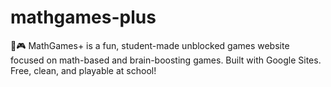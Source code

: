 # mathgames-plus
🧠🎮 MathGames+ is a fun, student-made unblocked games website focused on math-based and brain-boosting games. Built with Google Sites. Free, clean, and playable at school!
